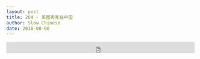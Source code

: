 ```yaml
---
layout: post
title: 204 - 美图秀秀在中国
author: Slow Chinese
date: 2018-00-00
---
```


<iframe src="https://archive.org/embed/slowchinese_201909/Slow_Chinese_204.mp3" width="500" height="30" frameborder="0" webkitallowfullscreen="true" mozallowfullscreen="true" allowfullscreen></iframe>
